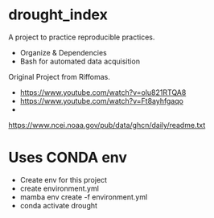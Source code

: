# drought_index
A project to practice reproducible practices.
* Organize & Dependencies
* Bash for automated data acquisition

Original Project from Riffomas.

* https://www.youtube.com/watch?v=olu821RTQA8
* https://www.youtube.com/watch?v=Ft8ayhfgaqo
* 

https://www.ncei.noaa.gov/pub/data/ghcn/daily/readme.txt


# Uses CONDA env
* Create env for this project
* create environment.yml
* mamba env create -f environment.yml
* conda activate drought